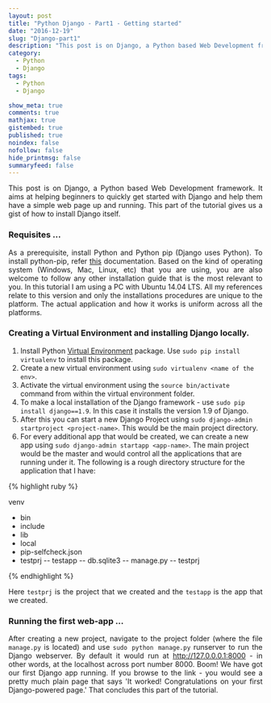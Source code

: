 ```yaml
---
layout: post
title: "Python Django - Part1 - Getting started"
date: "2016-12-19"
slug: "Django-part1"
description: "This post is on Django, a Python based Web Development framework. It aims at helping beginners to quickly get started with Django and help them have a simple web page up and running. This part of the tutorial gives us a gist of how to install Django itself. "
category:
  - Python
  - Django
tags:
  - Python
  - Django

show_meta: true
comments: true
mathjax: true
gistembed: true
published: true
noindex: false
nofollow: false
hide_printmsg: false
summaryfeed: false
---
```


<style>
p {
  text-align: justify
}</style>

This post is on Django, a Python based Web Development framework. It aims at helping beginners to quickly get started with Django and help them have a simple web page up and running. This part of the tutorial gives us a gist of how to install Django itself.

<h3>Requisites …</h3>

As a prerequisite, install Python and Python pip (Django uses Python). To install python-pip, refer [this] documentation. Based on the kind of operating system (Windows, Mac, Linux, etc) that you are using, you are also welcome to follow any other installation guide that is the most relevant to you. In this tutorial I am using a PC with Ubuntu 14.04 LTS. All my references relate to this version and only the installations procedures are unique to the platform. The actual application and how it works is uniform across all the platforms.



<h3>Creating a Virtual Environment and installing Django locally.</h3>

1. Install Python [Virtual Environment] package. Use `sudo pip install virtualenv` to install this package. <br>
2. Create a new virtual environment using `sudo virtualenv <name of the env>`. <br>
3. Activate the virtual environment using the `source bin/activate` command from within the virtual environment folder. <br>
4. To make a local installation of the Django framework - use `sudo pip install django==1.9`. In this case it installs the version 1.9 of Django. <br>
5. After this you can start a new Django Project using `sudo django-admin startproject <project-name>`. This would be the main project directory. <br>
6. For every additional app that would be created, we can create a new app using `sudo django-admin startapp <app-name>`.
The main project would be the master and would control all the applications that are running under it. The following is a rough directory structure for the application that I have: <br>

{% highlight ruby %}

venv
  - bin
  - include
  - lib
  - local
  - pip-selfcheck.json
  - testprj
        --  testapp
        --  db.sqlite3
        --  manage.py
        --  testprj

{% endhighlight %}

Here `testprj` is the project that we created and the `testapp` is the app that we created.



<h3> Running the first web-app … </h3>

After creating a new project, navigate to the project folder (where the file `manage.py` is located) and use `sudo python manage.py` runserver to run the Django webserver. By default it would run at http://127.0.0.0.1:8000 - in other words, at the localhost across port number 8000. Boom! We have got our first Django app running. If you browse to the link - you would see a pretty much plain page that says 'It worked! Congratulations on your first Django-powered page.' That concludes this part of the tutorial.


[this]: https://pip.pypa.io/en/stable/installing/
[virtual environment]: http://docs.python-guide.org/en/latest/dev/virtualenvs/
